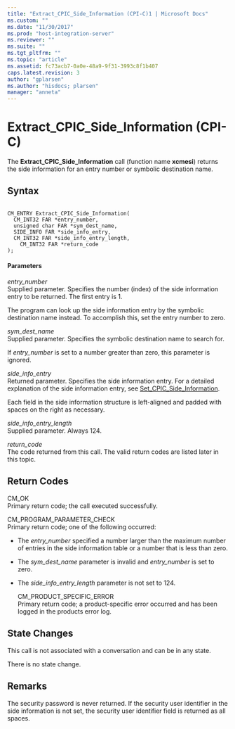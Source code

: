 ```yaml
---
title: "Extract_CPIC_Side_Information (CPI-C)1 | Microsoft Docs"
ms.custom: ""
ms.date: "11/30/2017"
ms.prod: "host-integration-server"
ms.reviewer: ""
ms.suite: ""
ms.tgt_pltfrm: ""
ms.topic: "article"
ms.assetid: fc73acb7-0a0e-48a9-9f31-3993c8f1b407
caps.latest.revision: 3
author: "gplarsen"
ms.author: "hisdocs; plarsen"
manager: "anneta"
---
```

# Extract_CPIC_Side_Information (CPI-C)
The **Extract_CPIC_Side_Information** call (function name **xcmesi**) returns the side information for an entry number or symbolic destination name.  
  
## Syntax  
  
```  
  
CM_ENTRY Extract_CPIC_Side_Information(   
  CM_INT32 FAR *entry_number,          
  unsigned char FAR *sym_dest_name,    
  SIDE_INFO FAR *side_info_entry,      
  CM_INT32 FAR *side_info_entry_length,    
    CM_INT32 FAR *return_code            
);  
```  
  
#### Parameters  
 *entry_number*  
 Supplied parameter. Specifies the number (index) of the side information entry to be returned. The first entry is 1.  
  
 The program can look up the side information entry by the symbolic destination name instead. To accomplish this, set the entry number to zero.  
  
 *sym_dest_name*  
 Supplied parameter. Specifies the symbolic destination name to search for.  
  
 If *entry_number* is set to a number greater than zero, this parameter is ignored.  
  
 *side_info_entry*  
 Returned parameter. Specifies the side information entry. For a detailed explanation of the side information entry, see [Set_CPIC_Side_Information](../core/set-cpic-side-information-cpi-c-2.md).  
  
 Each field in the side information structure is left-aligned and padded with spaces on the right as necessary.  
  
 *side_info_entry_length*  
 Supplied parameter. Always 124.  
  
 *return_code*  
 The code returned from this call. The valid return codes are listed later in this topic.  
  
## Return Codes  
 CM_OK  
 Primary return code; the call executed successfully.  
  
 CM_PROGRAM_PARAMETER_CHECK  
 Primary return code; one of the following occurred:  
  
- The *entry_number* specified a number larger than the maximum number of entries in the side information table or a number that is less than zero.  
  
- The *sym_dest_name* parameter is invalid and *entry_number* is set to zero.  
  
- The *side_info_entry_length* parameter is not set to 124.  
  
  CM_PRODUCT_SPECIFIC_ERROR  
  Primary return code; a product-specific error occurred and has been logged in the products error log.  
  
## State Changes  
 This call is not associated with a conversation and can be in any state.  
  
 There is no state change.  
  
## Remarks  
 The security password is never returned. If the security user identifier in the side information is not set, the security user identifier field is returned as all spaces.